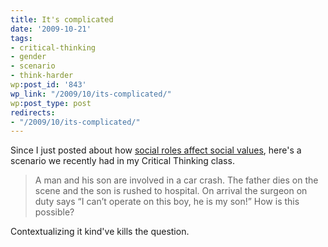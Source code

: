```yaml
---
title: It's complicated
date: '2009-10-21'
tags:
- critical-thinking
- gender
- scenario
- think-harder
wp:post_id: '843'
wp_link: "/2009/10/its-complicated/"
wp:post_type: post
redirects:
- "/2009/10/its-complicated/"
---
```


Since I just posted about how [social roles affect social values](http://www.island94.org/2009/10/social-work-is-womens-work-so-we-dont-care/), here's a scenario we recently had in my Critical Thinking class.

> A man and his son are involved in a car crash. The father dies on the scene and the son is rushed to hospital. On arrival the surgeon on duty says “I can’t operate on this boy, he is my son!” How is this possible?

Contextualizing it kind've kills the question.
